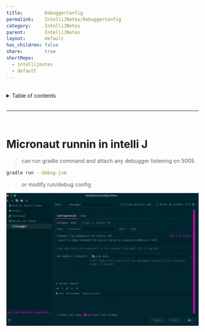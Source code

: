 ```yaml
---
title:        DebuggerConfig
permalink:    IntelliJNotes/DebuggerConfig
category:     IntelliJNotes
parent:       IntelliJNotes
layout:       default
has_children: false
share:        true
shortRepo:
  - intellijnotes
  - default
---
```



<br/>

<details markdown="block">
<summary>
Table of contents
</summary>
{: .text-delta }
1. TOC
{:toc}
</details>

<br/>

***

<br/>

# Micronaut runnin in intelli J

> can run gradle command and attach any debugger listening on 5005

```bash
gradle run --debug-jvm
```

> or modify run/debug config

![debuggerConfig.png](assets%2Fimages%2FdebuggerConfig.png)